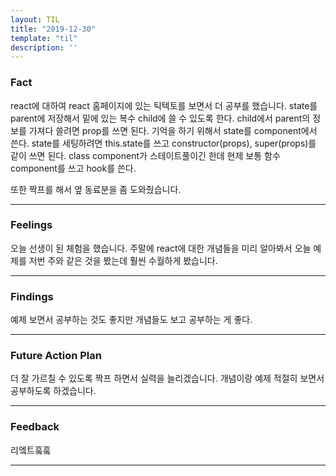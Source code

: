 ```yaml
---
layout: TIL
title: "2019-12-30"
template: "til"
description: ''
---
```


### Fact

react에 대하여 react 홈페이지에 있는 틱텍토를 보면서 더 공부를 했습니다. state를 parent에 저장해서 밑에 있는 복수 child에 쓸 수 있도록 한다. child에서 parent의 정보를 가져다 쓸려면 prop를 쓰면 된다. 기억을 하기 위해서 state를 component에서 쓴다. state를 세팅하려면 this.state를 쓰고 constructor(props), super(props)를 같이 쓰면 된다. class component가 스테이트풀이긴 한데 현제 보통 함수component를 쓰고 hook를 쓴다.

또한 짝프를 해서 옆 동료분을 좀 도와줬습니다.

---

### Feelings

오늘 선생이 된 체험을 했습니다. 주말에 react에 대한 개념들을 미리 알아봐서 오늘 예제를 저번 주와 같은 것을 봤는데 훨씬 수월하게 봤습니다.

---

### Findings

예제 보면서 공부하는 것도 좋지만 개념들도 보고 공부하는 게 좋다.

---

### Future Action Plan

더 잘 가르칠 수 있도록 짝프 하면서 실력을 늘리겠습니다. 개념이랑 예제 적절히 보면서 공부하도록 하겠습니다.

---

### Feedback

리엨트훜훜

---
